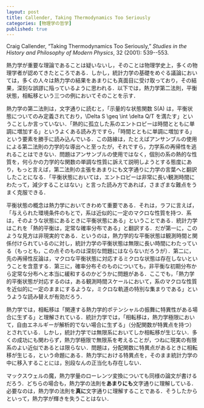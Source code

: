 ```yaml
---
layout: post
title: Callender, Taking Thermodynamics Too Seriously
categories: [物理学の哲学]
published: true
---
```


Craig Callender, “Taking Thermodynamics Too Seriously,” _Studies in the History and Philosophy of Modern Physics_, 32 (2001): 539--553.


熱力学が重要な理論であることは疑いないし，そのことは物理学史上，多くの物理学者が認めてきたところである．しかし，統計力学の基礎をめぐる議論においては，多くの人々は熱力学の結果をあまりにも真面目に受け取っており，その結果，深刻な誤謬に陥っているように思われる．以下では，熱力学第二法則，平衡状態，相転移という三つの例においてそのことを示す．

<!--
# 2. The Relationship between Thermodynamics and Statistical Mechanics

力学の法則と熱力学の法則は両立可能であるのだろうか．力学は熱力学の成功を説明することができるだろうか．理論の還元で問題にされるのは，力学から，熱力学の類似物を構成することができるだろうか，ということである．誰も，赤や青といった色が古典力学と矛盾するとは思わない．しかし，色を物理の言葉で表現したときに，粒子が文字通り赤や青だと考えるのは大きな誤りだ．還元される理論の法則がそのまま還元する理論の側で，ひとつの例外もなく，成立すると考えることはできない．だが，このような誤りは，統計力学の基礎をめぐる議論の多くに見られる．
-->

<!-- # 3. Mistake One: The Second Law -->

熱力学の第二法則は，文字通りに読むと，「示量的な状態関数 S(A) は，平衡状態についてのみ定義されており，\Delta S \geq \int \delta Q/T を満たす」ということしか言っていない．「熱的に孤立した系のエントロピーは時間とともに単調に増加する」というよくある読み方ですら，「時間とともに単調に増加する」という要素を勝手に読み込んでいる．この路線は，たとえばアンサンブルの使用による第二法則の力学的な導出へと至ったが，それですら，力学系の再帰性を逃れることはできない．問題はアンサンブルの使用ではなく，個別の系の熱的な性質を，何らかの力学的な関数の単調な性質に訴えて説明しようとする態度にあり，もっと言えば，第二法則の主張をあまりにも文字通りに力学の言葉へと翻訳したことになる．「平衡状態においては，エントロピーは非常に長い観測時間にわたって，減少することはない」と言った読み方であれば，さまざまな難点をうまく克服できる．

<!-- # 4. Mistake Two: Equilibrium -->

平衡状態の概念は熱力学においてきわめて重要である．それは，ラフに言えば，「与えられた環境条件のもとで，系は近似的に一定のマクロな性質を持つ．系は，そのような状態にあるときに平衡状態にある」ということである．統計力学はこれを「熱的平衡は，定常な確率分布である」と翻訳する．だが第一に，このような見方は非現実的である．というのは，熱力学的な平衡状態は観測時間と関係付けられているのに対し，統計力学の平衡状態は無限に長い時間にわたっている（もっとも，この点そのものは深刻な問題にはならないだろうが）．第二に，先の再帰性反論は，マクロな平衡状態に対応するミクロな状態は存在しないということを含意する．第三に，確率分布そのものについても，非平衡な初期分布から定常な分布へと本当に緩和するのかどうかに問題がある．ここでも，「熱力学的平衡状態が対応するのは，ある観測時間スケールにおいて，系のマクロな性質を近似的に一定のままにするような，ミクロな軌道の特別な集まりである」というような読み替えが有効だろう．

<!-- # 5. Mistake Three: Phase Transitions -->

熱力学では，相転移は「関連する熱力学的ポテンシャルの振舞に特異性がある場合に生ずる」と理解されている．統計力学では，「相転移は，熱力学極限において，自由エネルギーが解析的でない場合に生ずる」（分配関数が特異点を持つ）とされている．しかし，統計力学では無限系においてしか相転移が生じない．多くの成功にも関わらず，熱力学極限で無限系を考えることが，つねに現実の有限系のよい近似であるとは限らない．問題は，分配関数に特異点があるときに相転移が生じる，という命題にある．熱力学における特異点を，そのまま統計力学の中に移入することには，別段なんの正当化も存在しない．

<!-- # 6. Conclusion -->

マックスウェルの魔，熱力学量のローレンツ変換についても同様の論文が書けるだろう．どちらの場合も，熱力学の法則を**あまりにも**文字通りに理解している．必要なのは，熱力学の法則を**真に**文字通りに理解することである．そうしたからといって，熱力学が輝きを失うことはない．
